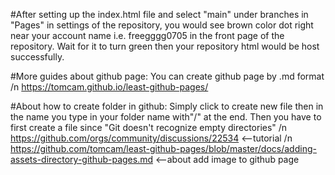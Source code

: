 #After setting up the index.html file and select "main" under branches in "Pages" in settings of the repository, you would see brown color dot right near your account name i.e. freegggg0705 in the front page of the repository. Wait for it to turn green then your repository html would be host successfully.

#More guides about github page: You can create github page by .md format /n
https://tomcam.github.io/least-github-pages/

#About how to create folder in github: Simply click to create new file then in the name you type in your folder name with"/" at the end. Then you have to first create a file since "Git doesn't recognize empty directories" /n
https://github.com/orgs/community/discussions/22534 <--tutorial /n
https://github.com/tomcam/least-github-pages/blob/master/docs/adding-assets-directory-github-pages.md <--about add image to github page
